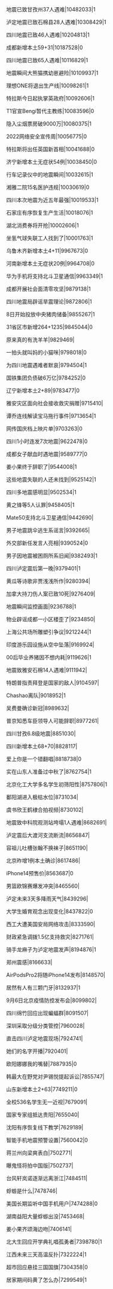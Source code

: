 地震已致甘孜州37人遇难|10482033|1

泸定地震已致石棉县28人遇难|10308429|1

四川地震已致46人遇难|10204813|1

成都新增本土59+31|10187528|0

四川地震已致65人遇难|10116829|1

地震瞬间大熊猫携幼崽避险|10109937|1

理想ONE将退出生产线|10098261|1

特拉斯今日起执掌英政府|10092606|1

T1官宣Bengi暂代主教练|10083596|0

隐入尘烟票房破9000万|10080375|1

2022网络安全宣传周|10056775|0

特拉斯将出任英国新首相|10041688|0

济宁新增本土无症状54例|10038450|0

行车记录仪中的地震瞬间|10032615|1

湘雅二院15名医护违规|10030619|0

四川本次地震为近五年最强|10019533|1

石家庄有序恢复生产生活|10018076|1

湖北消费券将开抢|10002606|1

坐氢气球失联工人找到了|10001763|1

乌鲁木齐新增本土4+11|9967673|0

河南新增本土无症状20例|9964708|0

华为手机将支持北斗卫星通信|9963349|1

成都开展社会面清零攻坚|9879138|1

四川地震局辟谣旱震理论|9872806|1

8日开始投放中央猪肉储备|9855267|1

31省区市新增264+1235|9845044|0

原来真的有洗羊羊|9829469|

一拍头就叫妈的小猫咪|9798018|0

为四川地震遇难者默哀|9794504|1

国铁集团负债破6万亿|9784252|0

辽宁新增本土2+89|9783477|0

雅安灾区面向社会接收救灾捐赠|9715410|

谭乔连线解读宝马拖行事件|9713654|1

网传国庆档上映片单|9703263|0

四川1小时连发7次地震|9622478|0

成都女子献血时遇地震|9589777|0

姜小果终于辞职了|9544008|1

这些地震失联的人还未找到|9525142|1

四川多地震感明显|9502534|1

黄之锋等5人认罪|9458405|1

Mate50支持北斗卫星通信|9442690|

男子地震跳伞逃生系谣言|9392665|

外交部新任发言人亮相|9390524|0

男子因地震被困厕所系旧闻|9382493|1

四川泸定震后第一晚|9379401|1

黄瓜等诗歌非贾浅浅所作|9280394|

加拿大持刀伤人案已致10死|9276409|

地震瞬间监控画面|9236788|1

物业辟谣成都一小区楼歪了|9234850|

上海公共场所雕塑引争议|9212244|1

印度游乐园设施从空中坠落|9169924|

00后毕业养猪因不想内耗|9119626|1

地震致雅安石棉14人遇难|9111942|

特朗普指责拜登是国家的敌人|9104597|

Chashao离队|9018952|1

吴费曼确诊新冠|8989632|

普京知悉车臣领导人可能辞职|8977261|

四川甘孜6.8级地震|8851030|

四川新增本土68+70|8828117|

爱上你是一个错翻唱|8818738|0

实在山东人准备过中秋了|8762754|1

北京化工大学多名学生初筛阳性|8757806|1

鄱阳湖进入极枯水位|8731034|

虞书欣王鹤棣合拍视频|8730102|

地震致中科院观测站垮塌1人遇难|8682691|

泸定震后大渡河支流断流|8656847|

容祖儿吐槽张翰不换袜子|8651190|

北京昨增1例本土确诊|8617486|

iPhone14预售价|8563687|0

男篮欧锦赛爆发冲突|8465560|

泸定未来3天多降雨天气|8439296|

大学生婚育观念出现变化|8437822|0

西工大遭美国安局网络攻击|8333590|

财政紧急调拨1.5亿支持救灾|8271761|

骑手龙麻子为泸定地震发声|8194876|1

郑州震感|8166633|

AirPodsPro2将随iPhone14发布|8148570|

居然有人有三颗门牙|8132937|1

9月6日北京疫情防控发布会|8099802|

四川绵竹回应出现蝙蝠群|8091507|

深圳采取分级分类管控|7960028|

直击四川泸定地震现场|7924741|

她们的名字开播|7920401|

欧阳娜娜我的嘴替|7887935|0

韩最大在野党对尹锡悦提起诉讼|7855747|

山东新增本土2+63|7749211|0

全校536名学生无一近视|7679091|

国家专家组抵达贵阳|7655040|

沈阳有序恢复线下教学|7629189|

智能手机地震预警设置|7560042|0

蒋兰州向梁爽表白|7502771|

曝鬼怪将拍中国版|7502737|

台风轩岚诺逐渐远离浙江|7484511|

蜉蝣是什么|7478746|

美国长期监听中国手机用户|7474288|0

湖南益阳大量蜉蝣出没|7453468|

姜小果齐颂海边吻|7406141|

北大生回应开学典礼唱孤勇者|7398780|1

江西未来三天高温反扑|7322224|1

超市回应悬挂三国国旗|7304358|0

居家期间码黄了怎么办|7299549|1

